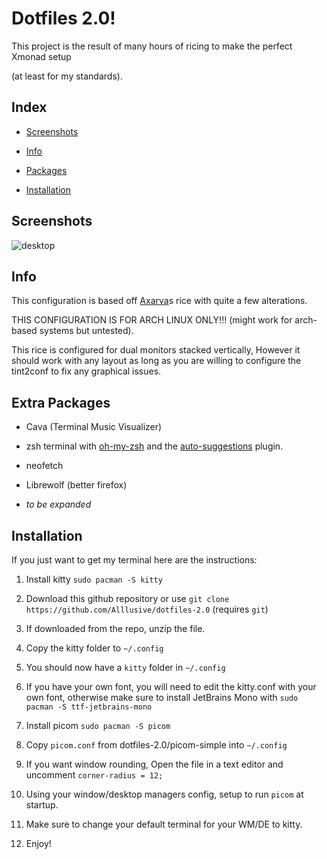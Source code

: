 # Dotfiles 2.0!

This project is the result of many hours of ricing to make the perfect Xmonad setup

(at least for my standards).

## Index

- [Screenshots](https://github.com/Alllusive/dotfiles-2.0/edit/main/README.md#screenshots)

- [Info](https://github.com/Alllusive/dotfiles-2.0/edit/main/README.md#info)

- [Packages](https://github.com/Alllusive/dotfiles-2.0/edit/main/README.md#extra-packages)

- [Installation](https://github.com/Alllusive/dotfiles-2.0/edit/main/README.md#installation)


## Screenshots
![desktop](https://user-images.githubusercontent.com/99632976/224847936-71419083-59f4-4f63-b3c5-4f332d624904.png)

## Info
This configuration is based off [Axarva](https://github.com/Axarva/dotfiles-2.0)s rice with quite a few alterations.

THIS CONFIGURATION IS FOR ARCH LINUX ONLY!!! (might work for arch-based systems but untested).

This rice is configured for dual monitors stacked vertically, However it should work with any layout as long as you are willing to configure the tint2conf to fix any graphical issues.


## Extra Packages

- Cava (Terminal Music Visualizer)

- zsh terminal with [oh-my-zsh](https://github.com/ohmyzsh/ohmyzsh) and the [auto-suggestions](https://github.com/zsh-users/zsh-autosuggestions) plugin.

- neofetch

- Librewolf (better firefox)

- *to be expanded*

## Installation

If you just want to get my terminal here are the instructions:

1. Install kitty `sudo pacman -S kitty`

2. Download this github repository or use `git clone https://github.com/Alllusive/dotfiles-2.0` (requires `git`)

3. If downloaded from the repo, unzip the file.

4. Copy the kitty folder to `~/.config`

5. You should now have a `kitty` folder in `~/.config`

6. If you have your own font, you will need to edit the kitty.conf with your own font, otherwise make sure to install JetBrains Mono with `sudo pacman -S ttf-jetbrains-mono`

7. Install picom `sudo pacman -S picom`

8. Copy `picom.conf` from dotfiles-2.0/picom-simple into `~/.config`

9. If you want window rounding, Open the file in a text editor and uncomment `corner-radius = 12;`

10. Using your window/desktop managers config, setup to run `picom` at startup.

11. Make sure to change your default terminal for your WM/DE to kitty.

12. Enjoy!

